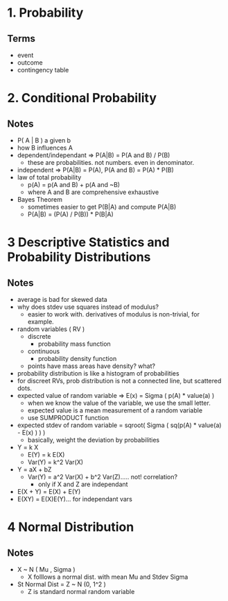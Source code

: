 # 1. Probability
## Terms
 - event
 - outcome
 - contingency table

# 2. Conditional Probability
## Notes
 - P( A | B ) a given b
 - how B influences A
 - dependent/independant => P(A|B) = P(A and B) / P(B)
   - these are probabilities. not numbers. even in denominator.
 - independent => P(A|B) = P(A), P(A and B) = P(A) * P(B)
 - law of total probability
   - p(A) = p(A and B) + p(A and ~B)
   - where A and B are comprehensive exhaustive
 - Bayes Theorem
   - sometimes easier to get P(B|A) and compute P(A|B)
   - P(A|B) = (P(A) / P(B)) * P(B|A)

# 3 Descriptive Statistics and Probability Distributions
## Notes
 - average is bad for skewed data
 - why does stdev use squares instead of modulus?
   - easier to work with. derivatives of modulus is non-trivial, for example.
 - random variables ( RV )
   - discrete
     - probability mass function
   - continuous
     - probability density function
   - points have mass areas have density? what?
 - probability distribution is like a histogram of probabilities
 - for discreet RVs, prob distribution is not a connected line, but scattered dots.
 - expected value of random variable => E(x) = Sigma ( p(A) * value(a) )
   - when we know the value of the variable, we use the small letter.
   - expected value is a mean measurement of a random variable
   - use SUMPRODUCT function
 - expected stdev of random variable = sqroot( Sigma ( sq(p(A) * value(a) - E(x) ) ) )
   - basically, weight the deviation by probabilities
 - Y = k X
   - E(Y) = k E(X)
   - Var(Y) = k^2 Var(X)
 - Y = aX + bZ
   - Var(Y) = a^2 Var(X) + b^2 Var(Z)..... not! correlation?
     - only if X and Z are independant
 - E(X + Y) = E(X) + E(Y)
 - E(XY) = E(X)E(Y)... for independant vars
 
# 4 Normal Distribution
## Notes
 - X ~ N ( Mu , Sigma )
   - X folllows a normal dist. with mean Mu and Stdev Sigma
 - St Normal Dist = Z ~ N (0, 1^2 )
   - Z is standard normal random variable

